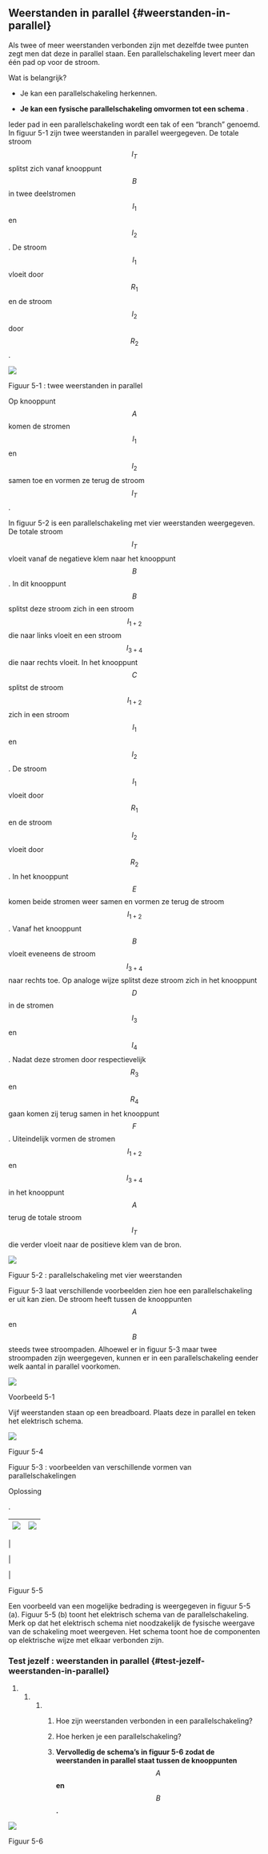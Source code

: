 ## Weerstanden in parallel {#weerstanden-in-parallel}

Als twee of meer weerstanden verbonden zijn met dezelfde twee punten zegt men dat deze in parallel staan. Een parallelschakeling levert meer dan één pad op voor de stroom.

Wat is belangrijk?

*   Je kan een parallelschakeling herkennen.

*   **Je kan een fysische parallelschakeling omvormen tot een schema** .

Ieder pad in een parallelschakeling wordt een tak of een “branch” genoemd. In figuur 5-1 zijn twee weerstanden in parallel weergegeven. De totale stroom $$ {I}_{T}$$ splitst zich vanaf knooppunt $$ B $$ in twee deelstromen $$ {I}_{1} $$ en $$ {I}_{2}$$ . De stroom $$ {I}_{1}$$ vloeit door $$ {R}_{1}$$ en de stroom $$ {I}_{2} $$ door $$ {R}_{2}$$ .

![](/assets/afbeelding_11364.png)

Figuur 5-1 : twee weerstanden in parallel

Op knooppunt $$ A$$ komen de stromen $$ {I}_{1} $$ en $$ {I}_{2}$$ samen toe en vormen ze terug de stroom $$ {I}_{T}$$ .

In figuur 5-2 is een parallelschakeling met vier weerstanden weergegeven. De totale stroom $$ {I}_{T}$$ vloeit vanaf de negatieve klem naar het knooppunt $$ B$$ . In dit knooppunt $$ B$$ splitst deze stroom zich in een stroom $$ {I}_{1+2}$$ die naar links vloeit en een stroom $$ {I}_{3+4}$$ die naar rechts vloeit. In het knooppunt $$ C$$ splitst de stroom $$ {I}_{1+2}$$ zich in een stroom $$ {I}_{1} $$ en $$ {I}_{2}$$ . De stroom $$ {I}_{1}$$ vloeit door $$ {R}_{1}$$ en de stroom $$ {I}_{2}$$ vloeit door $$ {R}_{2}$$ . In het knooppunt $$ E$$ komen beide stromen weer samen en vormen ze terug de stroom $$ {I}_{1+2}$$ . Vanaf het knooppunt $$ B$$ vloeit eveneens de stroom $$ {I}_{3+4}$$ naar rechts toe. Op analoge wijze splitst deze stroom zich in het knooppunt $$ D$$ in de stromen $$ {I}_{3}$$ en $$ {I}_{4}$$ . Nadat deze stromen door respectievelijk $$ {R}_{3}$$ en $$ {R}_{4}$$ gaan komen zij terug samen in het knooppunt $$ F$$ . Uiteindelijk vormen de stromen $$ {I}_{1+2}$$ en $$ {I}_{3+4}$$ in het knooppunt $$ A$$ terug de totale stroom $$ {I}_{T}$$ die verder vloeit naar de positieve klem van de bron.

![](/assets/afbeelding_11367.png)

Figuur 5-2 : parallelschakeling met vier weerstanden

Figuur 5-3 laat verschillende voorbeelden zien hoe een parallelschakeling er uit kan zien. De stroom heeft tussen de knooppunten $$ A$$ en $$ B$$ steeds twee stroompaden. Alhoewel er in figuur 5-3 maar twee stroompaden zijn weergegeven, kunnen er in een parallelschakeling eender welk aantal in parallel voorkomen.

![](/assets/afbeelding_11373.png)  

Voorbeeld 5-1

Vijf weerstanden staan op een breadboard. Plaats deze in parallel en teken het elektrisch schema.

![](/assets/afbeelding_11596.png)

Figuur 5-4

Figuur 5-3 : voorbeelden van verschillende vormen van parallelschakelingen

Oplossing

.

| ![](/assets/afbeelding_11597.png) | ![](/assets/afbeelding_11598.png) |
| --- | --- |
| 

 | 

 |

Figuur 5-5

Een voorbeeld van een mogelijke bedrading is weergegeven in figuur 5-5 (a). Figuur 5-5 (b) toont het elektrisch schema van de parallelschakeling. Merk op dat het elektrisch schema niet noodzakelijk de fysische weergave van de schakeling moet weergeven. Het schema toont hoe de componenten op elektrische wijze met elkaar verbonden zijn.

### Test jezelf : weerstanden in parallel {#test-jezelf-weerstanden-in-parallel}

1.  1.  1.  1.  Hoe zijn weerstanden verbonden in een parallelschakeling?

            2.  Hoe herken je een parallelschakeling?

            3.  **Vervolledig de schema’s in figuur 5-6 zodat de weerstanden in parallel staat tussen de knooppunten** $$ \mathit{A}$$ **en** $$ \mathit{B}$$ **.**

![](/assets/afbeelding_11385.png)

Figuur 5-6